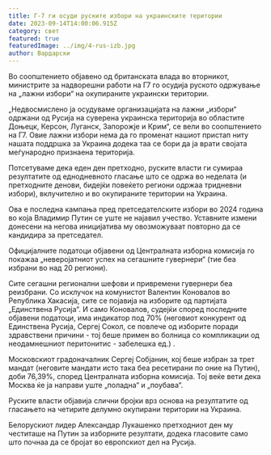 ```yaml
---
title: Г-7 ги осуди руските избори на украинските територии
date: 2023-09-14T14:00:06.915Z
category: свет
featured: true
featuredImage: ../img/4-rus-izb.jpg
author: Вардарски
---
```

Во соопштението објавено од британската влада во вторникот, министрите за надворешни работи на Г7 го осудија руското одржување на „лажни избори“ на окупираните украински територии.

„Недвосмислено ја осудуваме организацијата на лажни „избори“ одржани од Русија на суверена украинска територија во областите Доњецк, Керсон, Луганск, Запорожје и Крим“, се вели во соопштението на Г7. Овие лажни избори нема да го променат нашиот пристап ниту нашата поддршка за Украина додека таа се бори да ја врати својата меѓународно признаена територија.

Потсетуваме дека еден ден претходно, руските власти ги сумираа резултатите од еднодневното гласање што се одржа во неделата (и претходните денови, бидејќи повеќето региони одржаа тридневни избори), вклучително и во окупираните територии на Украина.

Ова е последна кампања пред претседателските избори во 2024 година во која Владимир Путин се уште не најавил учество. Уставните измени донесени на негова иницијатива му овозможуваат повторно да се кандидира за претседател.

Официјалните податоци објавени од Централната изборна комисија го покажаа „неверојатниот успех на сегашните гувернери“ (тие беа избрани во над 20 региони).

Сите сегашни регионални шефови и привремени гувернери беа реизбрани. Со исклучок на комунистот Валентин Коновалов во Република Хакасија, сите се појавија на изборите од партијата „Единствена Русија“. И само Коновалов, судејќи според последните објавени податоци, има индикатор под 70% (неговиот конкурент од Единствена Русија, Сергеј Сокол, се повлече од изборите поради здравствени причини - тој беше примен во болница со компликации од неодамнешниот перитонитис - забелешка ед.) .

Московскиот градоначалник Сергеј Собјанин, кој беше избран за трет мандат (неговите мандати исто така беа ресетирани по оние на Путин), доби 76,39%, според Централната изборна комисија. Тој веќе вети дека Москва ќе ја направи уште „поладна“ и „поубава“.

Руските власти објавија слични бројки врз основа на резултатите од гласањето на четирите делумно окупирани територии на Украина.

Белорускиот лидер Александар Лукашенко претходниот ден му честиташе на Путин за изборните резултати, додека гласовите само што почнаа да се бројат во европскиот дел на Русија.